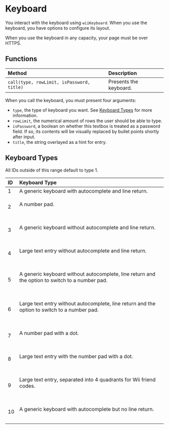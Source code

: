 # Keyboard

You interact with the keyboard using `wiiKeyboard`. When you use the keyboard, you have options to configure its layout.

When you use the keyboard in any capacity, your page must be over HTTPS.

## Functions

| Method | Description |
| :--- | :--- |
| `call(type, rowLimit, isPassword, title)` | Presents the keyboard. |

When you call the keyboard, you must present four arguments:

* `type`, the type of keyboard you want. See [Keyboard Types](keyboard.md#keyboard-types) for more information.
* `rowLimit`, the numerical amount of rows the user should be able to type.
* `isPassword`, a boolean on whether this textbox is treated as a password field. If so, its contents will be visually replaced by bullet points shortly after input.
* `title`, the string overlayed as a hint for entry. 



## Keyboard Types

All IDs outside of this range default to type 1.

<table>
  <thead>
    <tr>
      <th style="text-align:left">ID</th>
      <th style="text-align:left">Keyboard Type</th>
    </tr>
  </thead>
  <tbody>
    <tr>
      <td style="text-align:left">1</td>
      <td style="text-align:left">A generic keyboard with autocomplete and line return.
        <br />
        <img src="../.gitbook/assets/keyboard-1.png" alt/>
      </td>
    </tr>
    <tr>
      <td style="text-align:left">2</td>
      <td style="text-align:left">
        <p>A number pad.</p>
        <p>
          <img src="../.gitbook/assets/keyboard-2.png" alt/>
        </p>
      </td>
    </tr>
    <tr>
      <td style="text-align:left">3</td>
      <td style="text-align:left">
        <p>A generic keyboard without autocomplete and line return.</p>
        <p>
          <img src="../.gitbook/assets/keyboard-3.png" alt/>
        </p>
      </td>
    </tr>
    <tr>
      <td style="text-align:left">4</td>
      <td style="text-align:left">
        <p>Large text entry without autocomplete and line return.</p>
        <p>
          <img src="../.gitbook/assets/keyboard-4.png" alt/>
        </p>
      </td>
    </tr>
    <tr>
      <td style="text-align:left">5</td>
      <td style="text-align:left">
        <p>A generic keyboard without autocomplete, line return and the option to
          switch to a number pad.</p>
        <p>
          <img src="../.gitbook/assets/keyboard-5.png" alt/>
        </p>
      </td>
    </tr>
    <tr>
      <td style="text-align:left">6</td>
      <td style="text-align:left">
        <p>Large text entry without autocomplete, line return and the option to switch
          to a number pad.</p>
        <p>
          <img src="../.gitbook/assets/keyboard-6.png" alt/>
        </p>
      </td>
    </tr>
    <tr>
      <td style="text-align:left">7</td>
      <td style="text-align:left">
        <p>A number pad with a dot.</p>
        <p>
          <img src="../.gitbook/assets/keyboard-7.png" alt/>
        </p>
      </td>
    </tr>
    <tr>
      <td style="text-align:left">8</td>
      <td style="text-align:left">
        <p>Large text entry with the number pad with a dot.</p>
        <p>
          <img src="../.gitbook/assets/keyboard-8.png" alt/>
        </p>
      </td>
    </tr>
    <tr>
      <td style="text-align:left">9</td>
      <td style="text-align:left">
        <p>Large text entry, separated into 4 quadrants for Wii friend codes.</p>
        <p>
          <img src="../.gitbook/assets/keyboard-9.png" alt/>
        </p>
      </td>
    </tr>
    <tr>
      <td style="text-align:left">10</td>
      <td style="text-align:left">
        <p>A generic keyboard with autocomplete but no line return.</p>
        <p>
          <img src="../.gitbook/assets/keyboard-10.png" alt/>
        </p>
      </td>
    </tr>
  </tbody>
</table>

